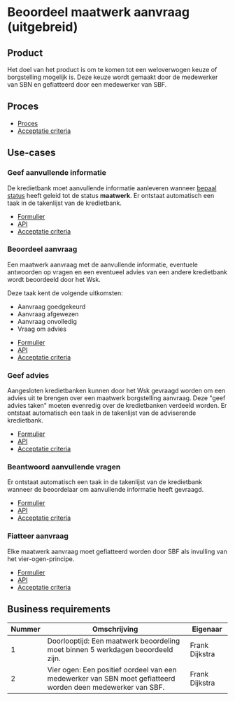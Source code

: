 # Beoordeel maatwerk aanvraag (uitgebreid)

## Product

Het doel van het product is om te komen tot een weloverwogen keuze of borgstelling mogelijk is. Deze keuze wordt gemaakt door de medewerker van SBN en gefiatteerd door een medewerker van SBF.

<!-- einde -->

## Proces

* [Proces](proces.bpmn)
* [Acceptatie criteria](proces.feature)

## Use-cases

### Geef aanvullende informatie

De kredietbank moet aanvullende informatie aanleveren wanneer [bepaal status](#bepaal-status) heeft geleid tot de status **maatwerk**. Er ontstaat automatisch een taak in de takenlijst van de kredietbank.

<!-- einde -->

* [Formulier](geef-aanvullende-informatie.user-task.yml)
* [API](geef-aanvullende-informatie.openapi.yml)
* [Acceptatie criteria](geef-aanvullende-informatie.feature)

### Beoordeel aanvraag

Een maatwerk aanvraag met de aanvullende informatie, eventuele antwoorden op vragen en een eventueel advies van een andere kredietbank wordt beoordeeld door het Wsk.

Deze taak kent de volgende uitkomsten:

* Aanvraag goedgekeurd
* Aanvraag afgewezen
* Aanvraag onvolledig
* Vraag om advies

<!-- einde -->

* [Formulier](beoordeel-aanvraag.user-task.yml)
* [API](beoordeel-aanvraag.openapi.yml)
* [Acceptatie criteria](beoordeel-aanvraag.feature)

### Geef advies

Aangesloten kredietbanken kunnen door het Wsk gevraagd worden om een advies uit te brengen over een maatwerk borgstelling aanvraag. Deze "geef advies taken" moeten evenredig over de kredietbanken verdeeld worden. Er ontstaat automatisch een taak in de takenlijst van de adviserende kredietbank.

<!-- einde -->

* [Formulier](geef-advies.user-task.yml)
* [API](geef-advies.openapi.yml)
* [Acceptatie criteria](geef-advies.feature)

### Beantwoord aanvullende vragen

Er ontstaat automatisch een taak in de takenlijst van de kredietbank wanneer de beoordelaar om aanvullende informatie heeft gevraagd.

<!-- einde -->

* [Formulier](beantwoord-aanvullende-vragen.user-task.yml)
* [API](beantwoord-aanvullende-vragen.openapi.yml)
* [Acceptatie criteria](beantwoord-aanvullende-vragen.feature)

### Fiatteer aanvraag

Elke maatwerk aanvraag moet gefiatteerd worden door SBF als invulling van het vier-ogen-principe.

<!-- einde -->

* [Formulier](fiatteer-aanvraag.user-task.yml)
* [API](fiatteer-aanvraag.openapi.yml)
* [Acceptatie criteria](fiatteer-aanvraag.feature)

## Business requirements

| Nummer | Omschrijving                                                         | Eigenaar                  |
| -------| -------------------------------------------------------------------- | ------------------------- |
| 1      | Doorlooptijd: Een maatwerk beoordeling moet binnen 5 werkdagen beoordeeld zijn.    | Frank Dijkstra |
| 2      | Vier ogen: Een positief oordeel van een medewerker van SBN moet gefiatteerd worden deen medewerker van SBF. | Frank Dijkstra |